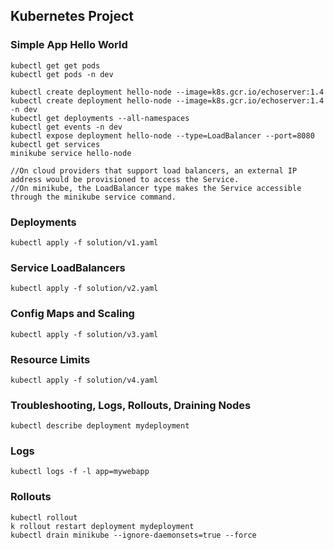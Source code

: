 ## Kubernetes Project

### Simple App Hello World

```
kubectl get get pods
kubectl get pods -n dev 

kubectl create deployment hello-node --image=k8s.gcr.io/echoserver:1.4
kubectl create deployment hello-node --image=k8s.gcr.io/echoserver:1.4 -n dev
kubectl get deployments --all-namespaces
kubectl get events -n dev
kubectl expose deployment hello-node --type=LoadBalancer --port=8080
kubectl get services
minikube service hello-node

//On cloud providers that support load balancers, an external IP address would be provisioned to access the Service. 
//On minikube, the LoadBalancer type makes the Service accessible through the minikube service command.
```

### Deployments

```
kubectl apply -f solution/v1.yaml
```

### Service LoadBalancers

```
kubectl apply -f solution/v2.yaml
```

### Config Maps and Scaling

```
kubectl apply -f solution/v3.yaml
```

### Resource Limits

```
kubectl apply -f solution/v4.yaml
```

### Troubleshooting, Logs, Rollouts, Draining Nodes

```
kubectl describe deployment mydeployment
```

### Logs

```
kubectl logs -f -l app=mywebapp
```

### Rollouts

```
kubectl rollout
k rollout restart deployment mydeployment
kubectl drain minikube --ignore-daemonsets=true --force
```